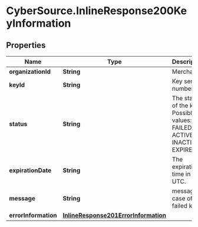# CyberSource.InlineResponse200KeyInformation

## Properties
Name | Type | Description | Notes
------------ | ------------- | ------------- | -------------
**organizationId** | **String** | Merchant Id  | [optional] 
**keyId** | **String** | Key serial number  | [optional] 
**status** | **String** | The status of the key.  Possible values:  - FAILED  - ACTIVE  - INACTIVE  - EXPIRED  | [optional] 
**expirationDate** | **String** | The expiration time in UTC.  | [optional] 
**message** | **String** | message in case of failed key  | [optional] 
**errorInformation** | [**InlineResponse201ErrorInformation**](InlineResponse201ErrorInformation.md) |  | [optional] 


